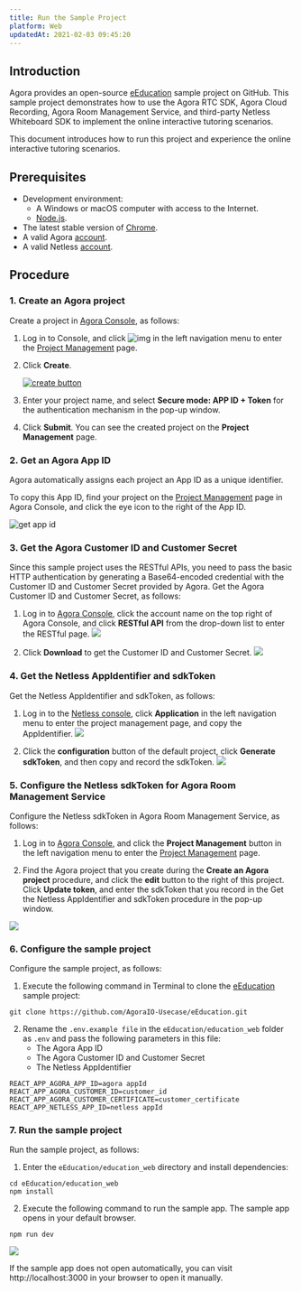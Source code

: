 ```yaml
---
title: Run the Sample Project
platform: Web
updatedAt: 2021-02-03 09:45:20
---
```

## Introduction

Agora provides an open-source [eEducation](https://github.com/AgoraIO-Usecase/eEducation) sample project on GitHub. This sample project demonstrates how to use the Agora RTC SDK, Agora Cloud Recording, Agora Room Management Service, and third-party Netless Whiteboard SDK to implement the online interactive tutoring scenarios.

This document introduces how to run this project and experience the online interactive tutoring scenarios.

## Prerequisites

- Development environment: 
  - A Windows or macOS computer with access to the Internet.
  - [Node.js](https://nodejs.org/en/).
- The latest stable version of [Chrome](https://www.google.com/chrome/).
- A valid Agora [account](https://sso.agora.io/en/login/).
- A valid Netless [account](https://console.netless.link/en/login/).

## Procedure

### 1. Create an Agora project

Create a project in [Agora Console](https://console.agora.io/), as follows:

1. Log in to Console, and click ![img](https://web-cdn.agora.io/docs-files/1594283671161) in the left navigation menu to enter the [Project Management](https://console.agora.io/projects) page.

2. Click **Create**.

   [![create button](https://web-cdn.agora.io/docs-files/1594949127367)](https://dashboard.agora.io/projects)

3. Enter your project name, and select **Secure mode: APP ID + Token** for the authentication mechanism in the pop-up window.

4. Click **Submit**. You can see the created project on the **Project Management** page.

### 2. Get an Agora App ID

Agora automatically assigns each project an App ID as a unique identifier.

To copy this App ID, find your project on the [Project Management](https://console.agora.io/projects) page in Agora Console, and click the eye icon to the right of the App ID.

![get app id](https://web-cdn.agora.io/docs-files/1602646621028)



### 3. Get the Agora Customer ID and Customer Secret

Since this sample project uses the RESTful APIs, you need to pass the basic HTTP authentication by generating a Base64-encoded credential with the Customer ID and Customer Secret provided by Agora. Get the Agora Customer ID and Customer Secret, as follows:

1. Log in to [Agora Console](https://console.agora.io/), click the account name on the top right of Agora Console, and click **RESTful API** from the drop-down list to enter the RESTful page.
 ![](https://web-cdn.agora.io/docs-files/1605165111848)

2. Click **Download** to get the Customer ID and Customer Secret.
 ![](https://web-cdn.agora.io/docs-files/1605165129648)


### 4. Get the Netless AppIdentifier and sdkToken

Get the Netless AppIdentifier and sdkToken, as follows:

1. Log in to the [Netless console](https://confluence.agoralab.co/pages/viewpage.action?pageId=695421604), click **Application** in the left navigation menu to enter the project management page, and copy the AppIdentifier.
 ![](https://web-cdn.agora.io/docs-files/1605165315575)
 
2. Click the **configuration** button of the default project, click **Generate sdkToken**, and then copy and record the sdkToken.
 ![](https://web-cdn.agora.io/docs-files/1605165336033)

### 5. Configure the Netless sdkToken for Agora Room Management Service

Configure the Netless sdkToken in Agora Room Management Service, as follows:

1. Log in to [Agora Console](https://console.agora.io/), and click the **Project Management** button in the left navigation menu to enter the [Project Management](https://dashboard.agora.io/projects) page.

2. Find the Agora project that you create during the **Create an Agora project** procedure, and click the **edit** button to the right of this project. Click **Update token**, and enter the sdkToken that you record in the Get the Netless AppIdentifier and sdkToken procedure in the pop-up window.

 ![](https://web-cdn.agora.io/docs-files/1605166492585)

### 6. Configure the sample project

Configure the sample project, as follows:

1. Execute the following command in Terminal to clone the [eEducation](https://github.com/AgoraIO-Usecase/eEducation) sample project:
 ```
git clone https://github.com/AgoraIO-Usecase/eEducation.git
```
2. Rename the `.env.example file` in the `eEducation/education_web` folder as `.env` and pass the following parameters in this file:
   - The Agora App ID
   - The Agora Customer ID and Customer Secret
   - The Netless AppIdentifier

 ```
REACT_APP_AGORA_APP_ID=agora appId
REACT_APP_AGORA_CUSTOMER_ID=customer_id
REACT_APP_AGORA_CUSTOMER_CERTIFICATE=customer_certificate
REACT_APP_NETLESS_APP_ID=netless appId
```

### 7. Run the sample project

Run the sample project, as follows:
1. Enter the `eEducation/education_web` directory and install dependencies:
 ```
cd eEducation/education_web
npm install
```

2. Execute the following command to run the sample app. The sample app opens in your default browser.
 ```
npm run dev
```
 ![](https://web-cdn.agora.io/docs-files/1605168145637)

 <div class="alert info">If the sample app does not open automatically, you can visit http://localhost:3000 in your browser to open it manually.</div>